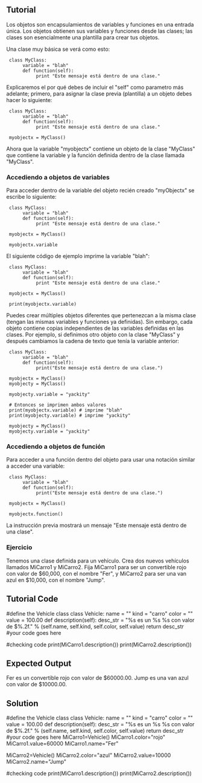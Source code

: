 Tutorial
--------

Los objetos son encapsulamientos de variables y funciones en una entrada única. Los objetos obtienen sus variables y funciones desde las clases; las clases son esencialmente una plantilla para crear tus objetos.

Una clase muy básica se verá como esto:

     class MyClass:
          variable = "blah"
          def function(self):
               print "Este mensaje está dentro de una clase."

Explicaremos el por qué debes de incluir el "self" como parametro más adelante; primero, para asignar la clase previa (plantilla) a un objeto debes hacer lo siguiente:

     class MyClass:
          variable = "blah"
          def function(self):
               print "Este mensaje está dentro de una clase."
               
     myobjectx = MyClass()

Ahora que la variable "myobjectx" contiene un objeto de la clase "MyClass" que contiene la variable y la función definida dentro de la clase llamada "MyClass".

### Accediendo a objetos de variables

Para acceder dentro de la variable del objeto recién creado "myObjectx" se escribe lo siguiente:

     class MyClass:
          variable = "blah"
          def function(self):
               print "Este mensaje está dentro de una clase."
               
     myobjectx = MyClass()

     myobjectx.variable

El siguiente código de ejemplo imprime la variable "blah":


     class MyClass:
          variable = "blah"
          def function(self):
               print "Este mensaje está dentro de una clase."
               
     myobjectx = MyClass()

     print(myobjectx.variable)

Puedes crear múltiples objetos diferentes que pertenezcan a la misma clase (tengan las mismas variables y funciones ya definidas). Sin embargo, cada objeto contiene copias independientes de las variables definidas en las clases. Por ejemplo, si definimos otro objeto con la clase "MyClass" y después cambiamos la cadena de texto que tenía la variable anterior:


     class MyClass:
          variable = "blah"
          def function(self):
               print("Este mensaje está dentro de una clase.")

     myobjectx = MyClass()
     myobjecty = MyClass()

     myobjecty.variable = "yackity"

     # Entonces se imprimen ambos valores
     print(myobjectx.variable) # imprime "blah"
     print(myobjecty.variable) # imprime "yackity"

     myobjecty = MyClass()
     myobjecty.variable = "yackity"


### Accediendo a objetos de función

Para acceder a una función dentro del objeto para usar una notación similar a acceder una variable:

     class MyClass:
          variable = "blah"
          def function(self):
               print("Este mensaje está dentro de una clase.")

     myobjectx = MyClass()

     myobjectx.function()

La instrucción previa mostrará un mensaje "Este mensaje está dentro de una clase".

### Ejercicio

Tenemos una clase definida para un vehículo. Crea dos nuevos vehículos llamados MiCarro1 y MiCarro2.
Fija MiCarro1 para ser un convertible rojo con valor de $60,000, con el nombre "Fer", y MiCarro2 para ser una van azul en $10,000, con el nombre "Jump".

Tutorial Code
-------------

#define the Vehicle class
class Vehicle:
    name = ""
    kind = "carro"
    color = ""
    value = 100.00
    def description(self):
        desc_str = "%s es un %s %s con valor de $%.2f." % (self.name, self.kind, self.color, self.value)
        return desc_str
#your code goes here

#checking code
print(MiCarro1.description())
print(MiCarro2.description())

Expected Output
---------------

Fer es un convertible rojo con valor de $60000.00.
Jump es una van azul con valor de $10000.00.

Solution
--------

#define the Vehicle class
class Vehicle:
    name = ""
    kind = "carro"
    color = ""
    value = 100.00
    def description(self):
        desc_str = "%s es un %s %s con valor de $%.2f." % (self.name, self.kind, self.color, self.value)
        return desc_str
#your code goes here
MiCarro1=Vehicle()
MiCarro1.color="rojo"
MiCarro1.value=60000
MiCarro1.name="Fer"

MiCarro2=Vehicle()
MiCarro2.color="azul"
MiCarro2.value=10000
MiCarro2.name="Jump"

#checking code
print(MiCarro1.description())
print(MiCarro2.description())
